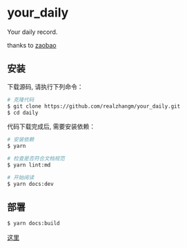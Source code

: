 # your_daily
Your daily record.

thanks to [zaobao](https://wubaiqing.github.io/zaobao/)

## 安装

下载源码, 请执行下列命令：  
```bash
# 克隆代码
$ git clone https://github.com/realzhangm/your_daily.git
$ cd daily
```

代码下载完成后, 需要安装依赖：
```bash
# 安装依赖
$ yarn 

# 检查是否符合文档规范
$ yarn lint:md

# 开始阅读
$ yarn docs:dev 
```

## 部署
```bash
$ yarn docs:build
```
[这里](https://v2.vuepress.vuejs.org/zh/guide/deployment.html#github-pages)
